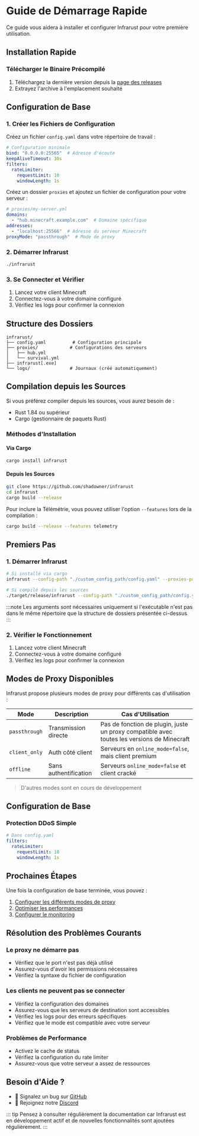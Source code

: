 
# Guide de Démarrage Rapide

Ce guide vous aidera à installer et configurer Infrarust pour votre première utilisation.

## Installation Rapide

### Télécharger le Binaire Précompilé

1. Téléchargez la dernière version depuis la [page des releases](https://github.com/shadowner/infrarust/releases)
2. Extrayez l'archive à l'emplacement souhaité

## Configuration de Base

### 1. Créer les Fichiers de Configuration

Créez un fichier `config.yaml` dans votre répertoire de travail :

```yaml
# Configuration minimale
bind: "0.0.0.0:25565"  # Adresse d'écoute
keepAliveTimeout: 30s
filters:
  rateLimiter:
    requestLimit: 10
    windowLength: 1s
```

Créez un dossier `proxies` et ajoutez un fichier de configuration pour votre serveur :

```yaml
# proxies/my-server.yml
domains:
  - "hub.minecraft.example.com"  # Domaine spécifique
addresses:
  - "localhost:25566"  # Adresse du serveur Minecraft
proxyMode: "passthrough"  # Mode de proxy
```

### 2. Démarrer Infrarust

```bash
./infrarust
```

### 3. Se Connecter et Vérifier

1. Lancez votre client Minecraft
2. Connectez-vous à votre domaine configuré
3. Vérifiez les logs pour confirmer la connexion

## Structure des Dossiers

```
infrarust/
├── config.yaml          # Configuration principale
├── proxies/            # Configurations des serveurs
│   ├── hub.yml
│   └── survival.yml
├── infrarust[.exe]
└── logs/               # Journaux (créé automatiquement)
```

## Compilation depuis les Sources

Si vous préférez compiler depuis les sources, vous aurez besoin de :

- Rust 1.84 ou supérieur
- Cargo (gestionnaire de paquets Rust)

### Méthodes d'Installation

#### Via Cargo

```bash
cargo install infrarust
```

#### Depuis les Sources

```bash
git clone https://github.com/shadowner/infrarust
cd infrarust
cargo build --release
```

Pour inclure la Télémétrie, vous pouvez utiliser l'option `--features` lors de la compilation :

```bash
cargo build --release --features telemetry
```

## Premiers Pas

### 1. Démarrer Infrarust

```bash
# Si installé via cargo
infrarust --config-path "./custom_config_path/config.yaml" --proxies-path "./custom_proxies_path/"

# Si compilé depuis les sources
./target/release/infrarust --config-path "./custom_config_path/config.yaml" --proxies-path "./custom_proxies_path/"
```

:::note
Les arguments sont nécessaires uniquement si l'exécutable n'est pas dans le même répertoire que la structure de dossiers présentée ci-dessus
:::

### 2. Vérifier le Fonctionnement

1. Lancez votre client Minecraft
2. Connectez-vous à votre domaine configuré
3. Vérifiez les logs pour confirmer la connexion

## Modes de Proxy Disponibles

Infrarust propose plusieurs modes de proxy pour différents cas d'utilisation :

| Mode | Description | Cas d'Utilisation |
|------|-------------|-------------------|
| `passthrough` | Transmission directe | Pas de fonction de plugin, juste un proxy compatible avec toutes les versions de Minecraft |
| `client_only` | Auth côté client | Serveurs en `online_mode=false`, mais client premium |
| `offline` | Sans authentification | Serveurs `online_mode=false` et client cracké |

> D'autres modes sont en cours de développement

## Configuration de Base

### Protection DDoS Simple

```yaml
# Dans config.yaml
filters:
  rateLimiter:
    requestLimit: 10
    windowLength: 1s
```

## Prochaines Étapes

Une fois la configuration de base terminée, vous pouvez :

1. [Configurer les différents modes de proxy](../proxy/modes/)
2. [Optimiser les performances](../proxy/performance)
3. [Configurer le monitoring](../quickstart/deployment.md)

## Résolution des Problèmes Courants

### Le proxy ne démarre pas

- Vérifiez que le port n'est pas déjà utilisé
- Assurez-vous d'avoir les permissions nécessaires
- Vérifiez la syntaxe du fichier de configuration

### Les clients ne peuvent pas se connecter

- Vérifiez la configuration des domaines
- Assurez-vous que les serveurs de destination sont accessibles
- Vérifiez les logs pour des erreurs spécifiques
- Vérifiez que le mode est compatible avec votre serveur

### Problèmes de Performance

- Activez le cache de status
- Vérifiez la configuration du rate limiter
- Assurez-vous que votre serveur a assez de ressources

## Besoin d'Aide ?

- 🐛 Signalez un bug sur [GitHub](https://github.com/shadowner/infrarust/issues)
- 💬 Rejoignez notre [Discord](https://discord.gg/sqbJhZVSgG)

::: tip
Pensez à consulter régulièrement la documentation car Infrarust est en développement actif et de nouvelles fonctionnalités sont ajoutées régulièrement.
:::
